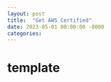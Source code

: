 ```yaml
---
layout: post
title:  "Get AWS Certified"
date: 2023-05-01 00:00:00 -0000
categories: 
---
```


# template


